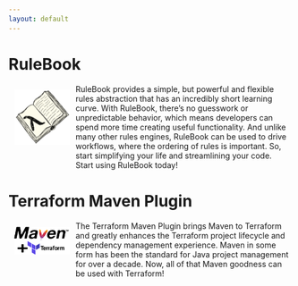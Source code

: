 ```yaml
---
layout: default
---
```


# RuleBook
<img src="RuleBook.png" width="100px" align="left" style="margin: 10px 10px 30px 10px;"> RuleBook provides a simple, but powerful and flexible rules abstraction that has an incredibly short learning curve.
With RuleBook, there’s no guesswork or unpredictable behavior, which means developers can spend more time creating useful functionality. And unlike many other rules engines, RuleBook can be used to drive workflows, where the ordering of rules is important. So, start simplifying your life and streamlining your code. Start using RuleBook today!

# Terraform Maven Plugin
<img src="MavenTerraform.png" width="100px" align="left" style="margin: 10px 10px 30px 10px;">The Terraform Maven Plugin brings Maven to Terraform and greatly enhances the Terraform project lifecycle and dependency management experience. Maven in some form has been the standard for Java project management for over a decade. Now, all of that Maven goodness can be used with Terraform!
